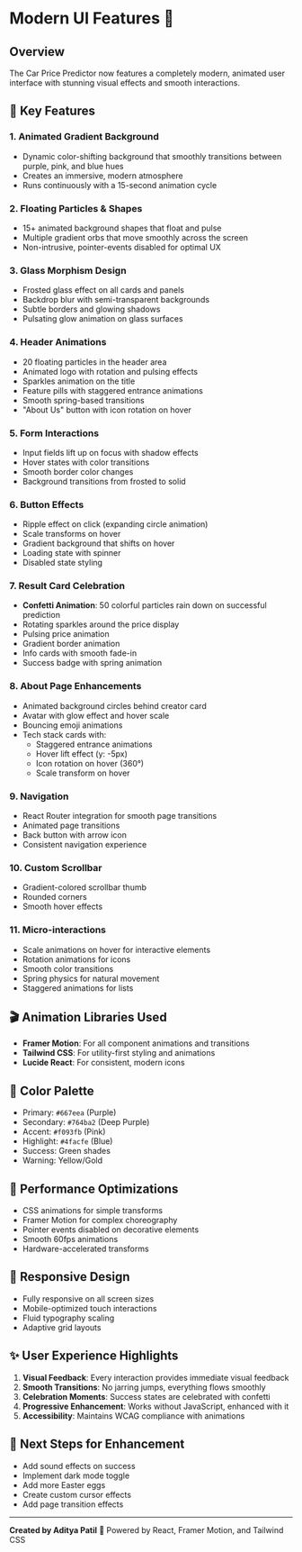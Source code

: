 # Modern UI Features 🎨

## Overview
The Car Price Predictor now features a completely modern, animated user interface with stunning visual effects and smooth interactions.

## 🌟 Key Features

### 1. **Animated Gradient Background**
- Dynamic color-shifting background that smoothly transitions between purple, pink, and blue hues
- Creates an immersive, modern atmosphere
- Runs continuously with a 15-second animation cycle

### 2. **Floating Particles & Shapes**
- 15+ animated background shapes that float and pulse
- Multiple gradient orbs that move smoothly across the screen
- Non-intrusive, pointer-events disabled for optimal UX

### 3. **Glass Morphism Design**
- Frosted glass effect on all cards and panels
- Backdrop blur with semi-transparent backgrounds
- Subtle borders and glowing shadows
- Pulsating glow animation on glass surfaces

### 4. **Header Animations**
- 20 floating particles in the header area
- Animated logo with rotation and pulsing effects
- Sparkles animation on the title
- Feature pills with staggered entrance animations
- Smooth spring-based transitions
- "About Us" button with icon rotation on hover

### 5. **Form Interactions**
- Input fields lift up on focus with shadow effects
- Hover states with color transitions
- Smooth border color changes
- Background transitions from frosted to solid

### 6. **Button Effects**
- Ripple effect on click (expanding circle animation)
- Scale transforms on hover
- Gradient background that shifts on hover
- Loading state with spinner
- Disabled state styling

### 7. **Result Card Celebration**
- **Confetti Animation**: 50 colorful particles rain down on successful prediction
- Rotating sparkles around the price display
- Pulsing price animation
- Gradient border animation
- Info cards with smooth fade-in
- Success badge with spring animation

### 8. **About Page Enhancements**
- Animated background circles behind creator card
- Avatar with glow effect and hover scale
- Bouncing emoji animations
- Tech stack cards with:
  - Staggered entrance animations
  - Hover lift effect (y: -5px)
  - Icon rotation on hover (360°)
  - Scale transform on hover

### 9. **Navigation**
- React Router integration for smooth page transitions
- Animated page transitions
- Back button with arrow icon
- Consistent navigation experience

### 10. **Custom Scrollbar**
- Gradient-colored scrollbar thumb
- Rounded corners
- Smooth hover effects

### 11. **Micro-interactions**
- Scale animations on hover for interactive elements
- Rotation animations for icons
- Smooth color transitions
- Spring physics for natural movement
- Staggered animations for lists

## 🎬 Animation Libraries Used
- **Framer Motion**: For all component animations and transitions
- **Tailwind CSS**: For utility-first styling and animations
- **Lucide React**: For consistent, modern icons

## 🎨 Color Palette
- Primary: `#667eea` (Purple)
- Secondary: `#764ba2` (Deep Purple)
- Accent: `#f093fb` (Pink)
- Highlight: `#4facfe` (Blue)
- Success: Green shades
- Warning: Yellow/Gold

## 🚀 Performance Optimizations
- CSS animations for simple transforms
- Framer Motion for complex choreography
- Pointer events disabled on decorative elements
- Smooth 60fps animations
- Hardware-accelerated transforms

## 📱 Responsive Design
- Fully responsive on all screen sizes
- Mobile-optimized touch interactions
- Fluid typography scaling
- Adaptive grid layouts

## ✨ User Experience Highlights
1. **Visual Feedback**: Every interaction provides immediate visual feedback
2. **Smooth Transitions**: No jarring jumps, everything flows smoothly
3. **Celebration Moments**: Success states are celebrated with confetti
4. **Progressive Enhancement**: Works without JavaScript, enhanced with it
5. **Accessibility**: Maintains WCAG compliance with animations

## 🎯 Next Steps for Enhancement
- Add sound effects on success
- Implement dark mode toggle
- Add more Easter eggs
- Create custom cursor effects
- Add page transition effects

---

**Created by Aditya Patil** 🚀
Powered by React, Framer Motion, and Tailwind CSS
